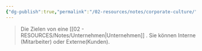 ```yaml
---
{"dg-publish":true,"permalink":"/02-resources/notes/corporate-culture/","tags":["LF08"],"noteIcon":"","updated":"2024-08-02T05:25:38.615+02:00"}
---
```


> Die Zielen von eine [[02 - RESOURCES/Notes/Unternehmen\|Unternehmen]] .
> Sie können Interne (Mitarbeiter) oder Externe(Kunden).

